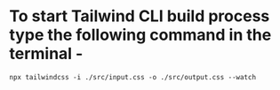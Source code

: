 # To start Tailwind CLI build process type the following command in the terminal - 
```
npx tailwindcss -i ./src/input.css -o ./src/output.css --watch
```  